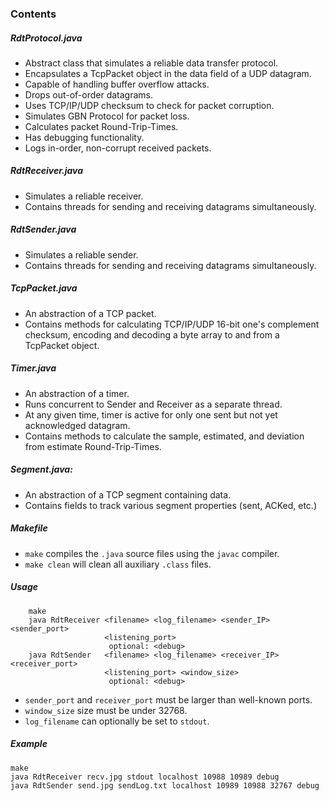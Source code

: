 ### Contents

##### RdtProtocol.java

- Abstract class that simulates a reliable data transfer protocol.
- Encapsulates a TcpPacket object in the data field of a UDP datagram.
- Capable of handling buffer overflow attacks.
- Drops out-of-order datagrams.
- Uses TCP/IP/UDP checksum to check for packet corruption.
- Simulates GBN Protocol for packet loss.
- Calculates packet Round-Trip-Times.
- Has debugging functionality.
- Logs in-order, non-corrupt received packets.

##### RdtReceiver.java

- Simulates a reliable receiver.
- Contains threads for sending and receiving datagrams simultaneously.

##### RdtSender.java

- Simulates a reliable sender.
- Contains threads for sending and receiving datagrams simultaneously.

##### TcpPacket.java

- An abstraction of a TCP packet.
- Contains methods for calculating TCP/IP/UDP 16-bit one's complement checksum,
  encoding and decoding a byte array to and from a TcpPacket object.

##### Timer.java

- An abstraction of a timer.
- Runs concurrent to Sender and Receiver as a separate thread.
- At any given time, timer is active for only one sent but not yet
  acknowledged datagram.
- Contains methods to calculate the sample, estimated, and deviation from estimate
  Round-Trip-Times.

##### Segment.java:

- An abstraction of a TCP segment containing data.
- Contains fields to track various segment properties (sent, ACKed, etc.)

##### Makefile

- `make` compiles the `.java` source files using the `javac` compiler.
- `make clean` will clean all auxiliary `.class` files.

##### Usage

        make
        java RdtReceiver <filename> <log_filename> <sender_IP> <sender_port>
                         <listening_port> 
                          optional: <debug>
        java RdtSender   <filename> <log_filename> <receiver_IP> <receiver_port>
                         <listening_port> <window_size>
                          optional: <debug>
			      	  
- `sender_port` and `receiver_port` must be larger than well-known ports.
- `window_size` size must be under 32768.
- `log_filename` can optionally be set to `stdout`. 

##### Example

	make
	java RdtReceiver recv.jpg stdout localhost 10988 10989 debug
	java RdtSender send.jpg sendLog.txt localhost 10989 10988 32767 debug
